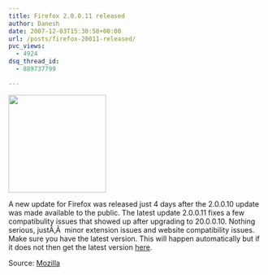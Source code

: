 ```yaml
---
title: Firefox 2.0.0.11 released
author: Danesh
date: 2007-12-03T15:30:58+00:00
url: /posts/firefox-20011-released/
pvc_views:
  - 4924
dsq_thread_id:
  - 889737799

---
```

<img loading="lazy" src="http://img230.imageshack.us/img230/4551/firefoxlogopi9.png" height="192" width="192" />

A new update for Firefox was released just 4 days after the 2.0.0.10 update was made available to the public. The latest update 2.0.0.11 fixes a few compatibulity issues that showed up after upgrading to 20.0.0.10. Nothing serious, justÃ‚Â  minor extension issues and website compatibility issues.  
Make sure you have the latest version. This will happen automatically but if it does not then get the latest version [here][1].

Source: [Mozilla][2]

 [1]: http://www.mozilla.com/en-US/firefox/
 [2]: http://www.mozilla.com/en-US/firefox/2.0.0.11/releasenotes/